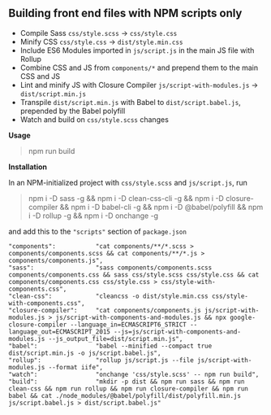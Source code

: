 ## Building front end files with NPM scripts only

- Compile Sass `css/style.scss` → `css/style.css`
- Minify CSS `css/style.css` → `dist/style.min.css`
- Include ES6 Modules imported in `js/script.js` in the main JS file with Rollup
- Combine CSS and JS from `components/*` and prepend them to the main CSS and JS
- Lint and minify JS with Closure Compiler `js/script-with-modules.js` → `dist/script.min.js`
- Transpile `dist/script.min.js` with Babel to `dist/script.babel.js`, prepended by the Babel polyfill
- Watch and build on `css/style.scss` changes

**Usage**

> npm run build

**Installation**

In an NPM-initialized project with `css/style.scss` and `js/script.js`, run

> npm i -D sass -g && npm i -D clean-css-cli -g && npm i -D closure-compiler && npm i -D babel-cli -g && npm i -D @babel/polyfill && npm i -D rollup -g && npm i -D onchange -g

and add this to the `"scripts"` section of `package.json`

    "components":			"cat components/**/*.scss > components/components.scss && cat components/**/*.js > components/components.js",
    "sass": 				"sass components/components.scss components/components.css && sass css/style.scss css/style.css && cat components/components.css css/style.css > css/style-with-components.css",
    "clean-css": 			"cleancss -o dist/style.min.css css/style-with-components.css",
    "closure-compiler": 	"cat components/components.js js/script-with-modules.js > js/script-with-components-and-modules.js && npx google-closure-compiler --language_in=ECMASCRIPT6_STRICT --language_out=ECMASCRIPT_2015 --js=js/script-with-components-and-modules.js --js_output_file=dist/script.min.js",
    "babel": 				"babel --minified --compact true dist/script.min.js -o js/script.babel.js",
    "rollup": 				"rollup js/script.js --file js/script-with-modules.js --format iife",
	"watch": 				"onchange 'css/style.scss' -- npm run build",
    "build": 				"mkdir -p dist && npm run sass && npm run clean-css && npm run rollup && npm run closure-compiler && npm run babel && cat ./node_modules/@babel/polyfill/dist/polyfill.min.js js/script.babel.js > dist/script.babel.js"
